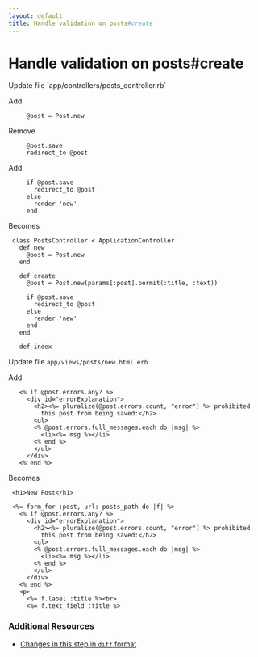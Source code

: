 ```yaml
---
layout: default
title: Handle validation on posts#create
---
```


<h1 id="main">Handle validation on posts#create</h1>
Update file `app/controllers/posts_controller.rb`

Add
<pre><code>     @post = Post.new</code></pre>


Remove
<pre><code>     @post.save
     redirect_to @post</code></pre>


Add
<pre><code>     if @post.save
       redirect_to @post
     else
       render &#39;new&#39;
     end</code></pre>


Becomes
<pre><code> class PostsController &lt; ApplicationController
   def new
     @post = Post.new
   end
&nbsp;
   def create
     @post = Post.new(params[:post].permit(:title, :text))
&nbsp;
     if @post.save
       redirect_to @post
     else
       render &#39;new&#39;
     end
   end
&nbsp;
   def index
</code></pre>


Update file `app/views/posts/new.html.erb`

Add
<pre><code>   &lt;% if @post.errors.any? %&gt;
     &lt;div id=&quot;errorExplanation&quot;&gt;
       &lt;h2&gt;&lt;%= pluralize(@post.errors.count, &quot;error&quot;) %&gt; prohibited
         this post from being saved:&lt;/h2&gt;
       &lt;ul&gt;
       &lt;% @post.errors.full_messages.each do |msg| %&gt;
         &lt;li&gt;&lt;%= msg %&gt;&lt;/li&gt;
       &lt;% end %&gt;
       &lt;/ul&gt;
     &lt;/div&gt;
   &lt;% end %&gt;</code></pre>


Becomes
<pre><code> &lt;h1&gt;New Post&lt;/h1&gt;
&nbsp;
 &lt;%= form_for :post, url: posts_path do |f| %&gt;
   &lt;% if @post.errors.any? %&gt;
     &lt;div id=&quot;errorExplanation&quot;&gt;
       &lt;h2&gt;&lt;%= pluralize(@post.errors.count, &quot;error&quot;) %&gt; prohibited
         this post from being saved:&lt;/h2&gt;
       &lt;ul&gt;
       &lt;% @post.errors.full_messages.each do |msg| %&gt;
         &lt;li&gt;&lt;%= msg %&gt;&lt;/li&gt;
       &lt;% end %&gt;
       &lt;/ul&gt;
     &lt;/div&gt;
   &lt;% end %&gt;
   &lt;p&gt;
     &lt;%= f.label :title %&gt;&lt;br&gt;
     &lt;%= f.text_field :title %&gt;
</code></pre>



### Additional Resources

* [Changes in this step in `diff` format](https://github.com/stevenhallen/rails_getting_started_bdd/commit/ac9f5e211b55378fc65e36a49461ea11e06736e7)


